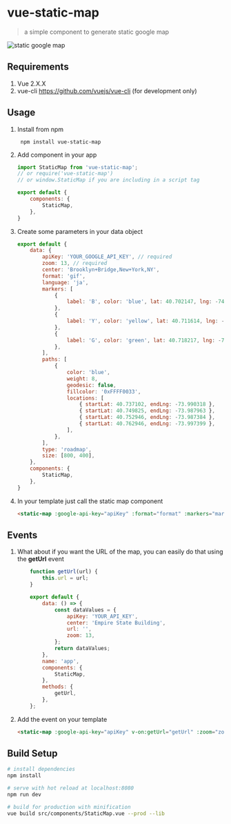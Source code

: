 # vue-static-map

> a simple component to generate static google map

![static google map](https://user-images.githubusercontent.com/461124/28100714-6c896d1e-6689-11e7-8a38-327dfe4b6ff5.png)

## Requirements

1. Vue 2.X.X
2. vue-cli https://github.com/vuejs/vue-cli (for development only)

## Usage

1. Install from npm

		npm install vue-static-map

2. Add component in your app

	```javascript
	import StaticMap from 'vue-static-map';
	// or require('vue-static-map')
	// or window.StaticMap if you are including in a script tag

	export default {
		components: {
			StaticMap,
		},
	}

	```

3. Create some parameters in your data object

	```javascript
	export default {
		data: {
			apiKey: 'YOUR_GOOGLE_API_KEY', // required
			zoom: 13, // required
			center: 'Brooklyn+Bridge,New+York,NY',
			format: 'gif',
			language: 'ja',
			markers: [
				{
					label: 'B', color: 'blue', lat: 40.702147, lng: -74.015794, size: 'normal',
				},
				{
					label: 'Y', color: 'yellow', lat: 40.711614, lng: -74.012318, size: 'tiny',
				},
				{
					label: 'G', color: 'green', lat: 40.718217, lng: -74.015794, size: 'small', icon: 'http://www.airsoftmap.net/images/pin_map.png',
				},
			],
			paths: [
				{
					color: 'blue',
					weight: 8,
					geodesic: false,
					fillcolor: '0xFFFF0033',
					locations: [
						{ startLat: 40.737102, endLng: -73.990318 },
						{ startLat: 40.749825, endLng: -73.987963 },
						{ startLat: 40.752946, endLng: -73.987384 },
						{ startLat: 40.762946, endLng: -73.997399 },
					],
				},
			],
			type: 'roadmap',
			size: [800, 400],
		},
		components: {
			StaticMap,
		},
	}
	```

4. In your template just call the static map component

	```html
	<static-map :google-api-key="apiKey" :format="format" :markers="markers" :zoom="zoom" :center="center" :size="size" :type="type" :paths="paths" :language="language"></static-map>
	```

## Events

1. What about if you want the URL of the map, you can easily do that using the **getUrl** event

	```javascript
		function getUrl(url) {
			this.url = url;
		}

		export default {
			data: () => {
				const dataValues = {
					apiKey: 'YOUR_API_KEY',
					center: 'Empire State Building',
					url: '',
					zoom: 13,
				};
				return dataValues;
			},
			name: 'app',
			components: {
				StaticMap,
			},
			methods: {
				getUrl,
			},
		};
	```

2. Add the event on your template

	```html
	<static-map :google-api-key="apiKey" v-on:getUrl="getUrl" :zoom="zoom" :center="center"></static-map>
	```

## Build Setup

``` bash
# install dependencies
npm install

# serve with hot reload at localhost:8080
npm run dev

# build for production with minification
vue build src/components/StaticMap.vue --prod --lib
```
